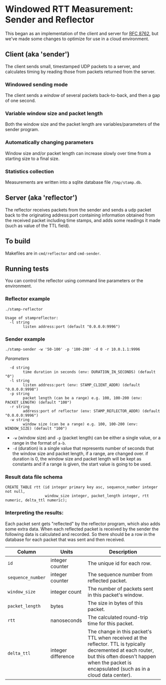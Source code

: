 # Windowed RTT Measurement: Sender and Reflector

This began as an implementation of the client and server for [RFC 8762](https://datatracker.ietf.org/doc/rfc8762/),
but we've made some changes to optimize for use in a cloud environment.

## Client (aka 'sender')

The client sends small, timestamped UDP packets to a server, and calculates timing by reading those from packets returned from the server.

### Windowed sending mode

The client sends a *window* of several packets back-to-back, and then a gap of one second.

### Variable window size and packet length

Both the window size and the packet length are variables/parameters of the sender program. 

### Automatically changing parameters

Window size and/or packet length can increase slowly over time from a starting size to a final size. 

### Statistics collection

Measurements are written into a sqlite database file `/tmp/stamp.db`.

## Server (aka 'reflector')

The reflector receives packets from the sender and sends a udp packet back to the originating address:port containing information
obtained from the received packet including time stamps, and adds some readings it made (such as value of the TTL field).

## To build

Makefiles are in `cmd/reflector` and `cmd-sender`.

## Running tests

You can control the reflector using command line parameters or the environment.

### Reflector example

```shell
./stamp-reflector
```

```
Usage of stampreflector:
  -l string
        listen address:port (default "0.0.0.0:9996")
```

### Sender example

```shell
./stamp-sender -w '50-100' -p '100-200' -d 0 -r 10.0.1.1:9996
```

*Parameters*

```
  -d string
        time duration in seconds (env: DURATION_IN_SECONDS) (default "0")
  -l string
        listen address:port (env: STAMP_CLIENT_ADDR) (default "0.0.0.0:9998")
  -p string
        packet length (can be a range) e.g. 100, 100-200 (env: PACKET_LENGTH) (default "100")
  -r string
        address:port of reflector (env: STAMP_REFLECTOR_ADDR) (default "0.0.0.0:9996")
  -w string
        window size (can be a range) e.g. 100, 100-200 (env: WINDOW_SIZE) (default "100")

```

* `-w` (window size) and `-p` (packet length) can be either a single value, 
or a range in the format of `a-b`.
* `-d` (duration) is a single value that represents number of seconds that the window size and packet length, if a range, 
are changed over. if duration is 0, the window size and packet length will be kept as constants 
and if a range is given, the start value is going to be used.

### Result data file schema

```sqlite
CREATE TABLE rtt (id integer primary key asc, sequence_number integer not null, 
                  window_size integer, packet_length integer, rtt numeric, delta_ttl numeric);
```

### Interpreting the results:

Each packet sent gets "reflected" by the reflector program, which also adds some extra data.
When each reflected packet is received by the sender the following data is calculated and recorded.
So there should be a row in the database for each packet that was sent and then received.

| Column            | Units              | Description                                                                                                                                                                                                  |
|-------------------|--------------------|--------------------------------------------------------------------------------------------------------------------------------------------------------------------------------------------------------------|
| `id`              | integer counter    | The unique id for each row.                                                                                                                                                                                  |
| `sequence_number` | integer counter    | The sequence number from reflected packet.                                                                                                                                                                   |
| `window_size`     | integer count      | The number of packets sent in this packet's window.                                                                                                                                                          |
| `packet_length`   | bytes              | The size in bytes of this packet.                                                                                                                                                                            |
| `rtt`             | nanoseconds        | The calculated round-trip time for this packet.                                                                                                                                                              |
| `delta_ttl`       | integer difference | The change in this packet's TTL when received at the reflector. TTL is typically decremented at each router, but this often doesn't happen when the packet is encapsulated (such as in a cloud data center). |
